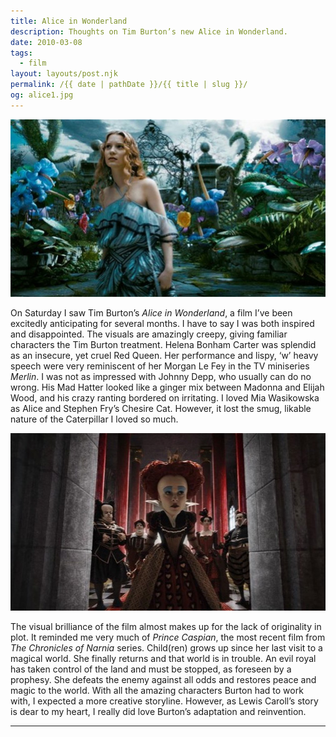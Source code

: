 ```yaml
---
title: Alice in Wonderland
description: Thoughts on Tim Burton’s new Alice in Wonderland.
date: 2010-03-08
tags: 
  - film
layout: layouts/post.njk
permalink: /{{ date | pathDate }}/{{ title | slug }}/
og: alice1.jpg
---
```


![Alice](/img/alice1.jpg)

On Saturday I saw Tim Burton’s _Alice in Wonderland_, a film I’ve been excitedly anticipating for several months. I have to say I was both inspired and disappointed. The visuals are amazingly creepy, giving familiar characters the Tim Burton treatment. Helena Bonham Carter was splendid as an insecure, yet cruel Red Queen. Her performance and lispy, ‘w’ heavy speech were very reminiscent of her Morgan Le Fey in the TV miniseries _Merlin_. I was not as impressed with Johnny Depp, who usually can do no wrong. His Mad Hatter looked like a ginger mix between Madonna and Elijah Wood, and his crazy ranting bordered on irritating. I loved Mia Wasikowska as Alice and Stephen Fry’s Chesire Cat. However, it lost the smug, likable nature of the Caterpillar I loved so much.

![the Queen of Hearts](/img/alice2.jpg)

The visual brilliance of the film almost makes up for the lack of originality in plot. It reminded me very much of _Prince Caspian_, the most recent film from _The Chronicles of Narnia_ series. Child(ren) grows up since her last visit to a magical world. She finally returns and that world is in trouble. An evil royal has taken control of the land and must be stopped, as foreseen by a prophesy. She defeats the enemy against all odds and restores peace and magic to the world. With all the amazing characters Burton had to work with, I expected a more creative storyline. However, as Lewis Caroll’s story is dear to my heart, I really did love Burton’s adaptation and reinvention.

---
